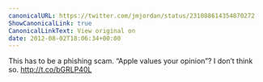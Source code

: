 ```yaml
---
canonicalURL: https://twitter.com/jmjordan/status/231088614354870272
ShowCanonicalLink: true
CanonicalLinkText: View original on
date: 2012-08-02T18:06:34+00:00
---
```

This has to be a phishing scam. “Apple values your opinion”? I don’t think so. http://t.co/bGRLP40L